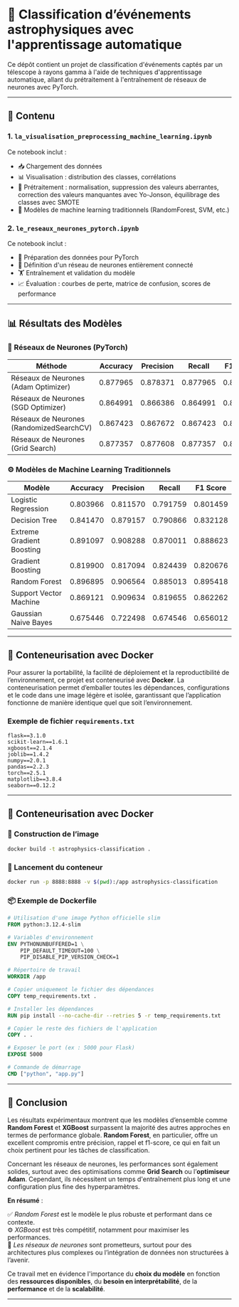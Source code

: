 # 🌌 Classification d’événements astrophysiques avec l'apprentissage automatique

Ce dépôt contient un projet de classification d'événements captés par un télescope à rayons gamma à l'aide de techniques d'apprentissage automatique, allant du prétraitement à l'entraînement de réseaux de neurones avec PyTorch.

---

## 📂 Contenu

### 1. `la_visualisation_preprocessing_machine_learning.ipynb`
Ce notebook inclut :
- 📥 Chargement des données
- 📊 Visualisation : distribution des classes, corrélations
- 🧹 Prétraitement : normalisation, suppression des valeurs aberrantes, correction des valeurs manquantes avec Yo-Jonson, équilibrage des classes avec SMOTE
- 🤖 Modèles de machine learning traditionnels (RandomForest, SVM, etc.)

### 2. `le_reseaux_neurones_pytorch.ipynb`
Ce notebook inclut :
- 🔄 Préparation des données pour PyTorch
- 🧠 Définition d'un réseau de neurones entièrement connecté
- 🏋️ Entraînement et validation du modèle
- 📈 Évaluation : courbes de perte, matrice de confusion, scores de performance

---

## 📊 Résultats des Modèles

### 🔬 Réseaux de Neurones (PyTorch)

| Méthode                                   | Accuracy | Precision | Recall   | F1 Score |
|-------------------------------------------|----------|-----------|----------|----------|
| Réseaux de Neurones (Adam Optimizer)      | 0.877965 | 0.878371  | 0.877965 | 0.867373 |
| Réseaux de Neurones (SGD Optimizer)       | 0.864991 | 0.866386  | 0.864991 | 0.864797 |
| Réseaux de Neurones (RandomizedSearchCV)  | 0.867423 | 0.867672  | 0.867423 | 0.867373 |
| Réseaux de Neurones (Grid Search)         | 0.877357 | 0.877608  | 0.877357 | 0.877311 |

### ⚙️ Modèles de Machine Learning Traditionnels

| Modèle                      | Accuracy | Precision | Recall   | F1 Score |
|----------------------------|----------|-----------|----------|----------|
| Logistic Regression        | 0.803966 | 0.811570  | 0.791759 | 0.801459 |
| Decision Tree              | 0.841470 | 0.879157  | 0.790866 | 0.832128 |
| Extreme Gradient Boosting  | 0.891097 | 0.908288  | 0.870011 | 0.888623 |
| Gradient Boosting          | 0.819900 | 0.817094  | 0.824439 | 0.820676 |
| Random Forest              | 0.896895 | 0.906564  | 0.885013 | 0.895418 |
| Support Vector Machine     | 0.869121 | 0.909634  | 0.819655 | 0.862262 |
| Gaussian Naive Bayes       | 0.675446 | 0.722498  | 0.674546 | 0.656012 |

---
## 🐳 Conteneurisation avec Docker

Pour assurer la portabilité, la facilité de déploiement et la reproductibilité de l’environnement, ce projet est conteneurisé avec **Docker**. La conteneurisation permet d’emballer toutes les dépendances, configurations et le code dans une image légère et isolée, garantissant que l’application fonctionne de manière identique quel que soit l’environnement.


### Exemple de fichier `requirements.txt`

```
flask==3.1.0
scikit-learn==1.6.1
xgboost==2.1.4
joblib==1.4.2
numpy==2.0.1
pandas==2.2.3
torch==2.5.1
matplotlib==3.8.4
seaborn==0.12.2
```

---

## 🐳 Conteneurisation avec Docker

### 🔧 Construction de l’image

```bash
docker build -t astrophysics-classification .
```

### 🚀 Lancement du conteneur

```bash
docker run -p 8888:8888 -v $(pwd):/app astrophysics-classification
```

### 📦 Exemple de Dockerfile

```dockerfile
# Utilisation d'une image Python officielle slim
FROM python:3.12.4-slim

# Variables d'environnement
ENV PYTHONUNBUFFERED=1 \
    PIP_DEFAULT_TIMEOUT=100 \
    PIP_DISABLE_PIP_VERSION_CHECK=1

# Répertoire de travail
WORKDIR /app

# Copier uniquement le fichier des dépendances
COPY temp_requirements.txt .

# Installer les dépendances
RUN pip install --no-cache-dir --retries 5 -r temp_requirements.txt

# Copier le reste des fichiers de l'application
COPY . .

# Exposer le port (ex : 5000 pour Flask)
EXPOSE 5000

# Commande de démarrage
CMD ["python", "app.py"]
```

---

## 🧾 Conclusion

Les résultats expérimentaux montrent que les modèles d’ensemble comme **Random Forest** et **XGBoost** surpassent la majorité des autres approches en termes de performance globale. **Random Forest**, en particulier, offre un excellent compromis entre précision, rappel et f1-score, ce qui en fait un choix pertinent pour les tâches de classification.

Concernant les réseaux de neurones, les performances sont également solides, surtout avec des optimisations comme **Grid Search** ou l’**optimiseur Adam**. Cependant, ils nécessitent un temps d'entraînement plus long et une configuration plus fine des hyperparamètres.

**En résumé** :

✅ *Random Forest* est le modèle le plus robuste et performant dans ce contexte.  
⚙️ *XGBoost* est très compétitif, notamment pour maximiser les performances.  
🧠 *Les réseaux de neurones* sont prometteurs, surtout pour des architectures plus complexes ou l’intégration de données non structurées à l’avenir.

Ce travail met en évidence l'importance du **choix du modèle** en fonction des **ressources disponibles**, du **besoin en interprétabilité**, de la **performance** et de la **scalabilité**.

---
